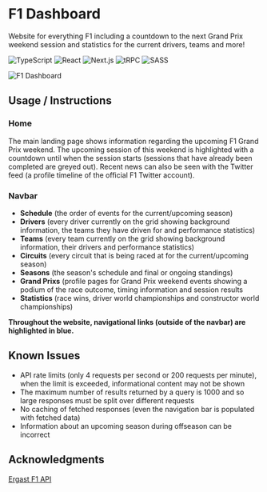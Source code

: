 # F1 Dashboard
Website for everything F1 including a countdown to the next Grand Prix weekend session and statistics for the current drivers, teams and more!

![TypeScript](https://img.shields.io/badge/typescript-%23007ACC.svg?style=for-the-badge&logo=typescript&logoColor=white)
![React](https://img.shields.io/badge/react-%2320232a.svg?style=for-the-badge&logo=react&logoColor=%2361DAFB)
![Next.js](https://img.shields.io/badge/Next.js-black?style=for-the-badge&logo=next.js&logoColor=white)
![tRPC](https://img.shields.io/badge/tRPC-%23007ACC.svg?style=for-the-badge)
![SASS](https://img.shields.io/badge/SASS-hotpink.svg?style=for-the-badge&logo=SASS&logoColor=white)

![F1 Dashboard](https://raw.githubusercontent.com/DanielPitfield/danielpitfield.github.io/main/public/Images/Projects/f1Dashboard.png)

## Usage / Instructions
### Home
The main landing page shows information regarding the upcoming F1 Grand Prix weekend. The upcoming session of this weekend is highlighted with a countdown until when the session starts (sessions that have already been completed are greyed out). Recent news can also be seen with the Twitter feed (a profile timeline of the official F1 Twitter account).

### Navbar
* **Schedule** (the order of events for the current/upcoming season)
* **Drivers** (every driver currently on the grid showing background information, the teams they have driven for and performance statistics)
* **Teams** (every team currently on the grid showing background information, their drivers and performance statistics)
* **Circuits** (every circuit that is being raced at for the current/upcoming season)
* **Seasons** (the season's schedule and final or ongoing standings)
* **Grand Prixs** (profile pages for Grand Prix weekend events showing a podium of the race outcome, timing information and session results
* **Statistics** (race wins, driver world championships and constructor world championships)

**Throughout the website, navigational links (outside of the navbar) are highlighted in blue.**

## Known Issues
* API rate limits (only 4 requests per second or 200 requests per minute), when the limit is exceeded, informational content may not be shown
* The maximum number of results returned by a query is 1000 and so large responses must be split over different requests
* No caching of fetched responses (even the navigation bar is populated with fetched data)
* Information about an upcoming season during offseason can be incorrect

## Acknowledgments
[Ergast F1 API](http://ergast.com/mrd/)
